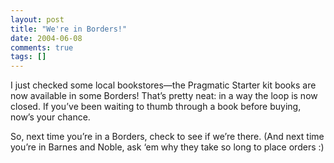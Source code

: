 ```yaml
---
layout: post
title: "We're in Borders!"
date: 2004-06-08
comments: true
tags: []
---
```


I just checked some local bookstores—the Pragmatic Starter kit books
are now available in some Borders! That’s pretty neat: in a way the
loop is now closed. If you’ve been waiting to thumb through a book
before buying, now’s your chance.


So, next time you’re in a Borders, check to see if we’re there. (And
next time you’re in Barnes and Noble, ask ‘em why they take so long to
place orders :)

